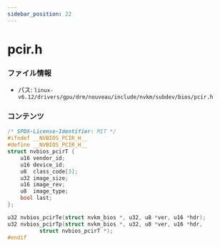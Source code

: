 ```yaml
---
sidebar_position: 22
---
```

# pcir.h

### ファイル情報

- パス: `linux-v6.12/drivers/gpu/drm/nouveau/include/nvkm/subdev/bios/pcir.h`

### コンテンツ

```h
/* SPDX-License-Identifier: MIT */
#ifndef __NVBIOS_PCIR_H__
#define __NVBIOS_PCIR_H__
struct nvbios_pcirT {
	u16 vendor_id;
	u16 device_id;
	u8  class_code[3];
	u32 image_size;
	u16 image_rev;
	u8  image_type;
	bool last;
};

u32 nvbios_pcirTe(struct nvkm_bios *, u32, u8 *ver, u16 *hdr);
u32 nvbios_pcirTp(struct nvkm_bios *, u32, u8 *ver, u16 *hdr,
		  struct nvbios_pcirT *);
#endif

```
